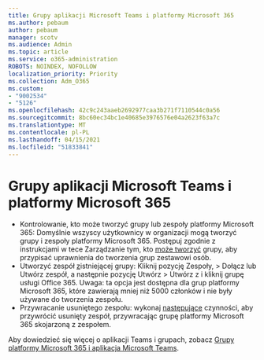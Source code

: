 ```yaml
---
title: Grupy aplikacji Microsoft Teams i platformy Microsoft 365
ms.author: pebaum
author: pebaum
manager: scotv
ms.audience: Admin
ms.topic: article
ms.service: o365-administration
ROBOTS: NOINDEX, NOFOLLOW
localization_priority: Priority
ms.collection: Adm_O365
ms.custom:
- "9002534"
- "5126"
ms.openlocfilehash: 42c9c243aaeb2692977caa3b271f7110544c0a56
ms.sourcegitcommit: 8bc60ec34bc1e40685e3976576e04a2623f63a7c
ms.translationtype: MT
ms.contentlocale: pl-PL
ms.lasthandoff: 04/15/2021
ms.locfileid: "51833841"
---
```

# <a name="microsoft-teams-and-microsoft-365-groups"></a>Grupy aplikacji Microsoft Teams i platformy Microsoft 365

- Kontrolowanie, kto może tworzyć grupy lub zespoły platformy Microsoft 365: Domyślnie wszyscy użytkownicy w organizacji mogą tworzyć grupy i zespoły platformy Microsoft 365. Postępuj zgodnie z instrukcjami w tece Zarządzanie tym, kto [może tworzyć](https://support.office.com/article/4c46c8cb-17d0-44b5-9776-005fced8e618) grupy, aby przypisać uprawnienia do tworzenia grup zestawowi osób.
- Utworzyć zespół  [z](https://support.microsoft.com/office/24ec428e-40d7-4a1a-ab87-29be7d145865)istniejącej grupy: Kliknij pozycję Zespoły, > Dołącz lub Utwórz zespół, a następnie pozycję Utwórz > Utwórz z i kliknij grupę usługi Office 365. Uwaga: ta opcja jest dostępna dla grup platformy Microsoft 365, które zawierają mniej niż 5000 członków i nie były używane do tworzenia zespołu.
- Przywracanie usuniętego zespołu: wykonaj [następujące](https://docs.microsoft.com/microsoftteams/archive-or-delete-a-team#restore-a-deleted-team) czynności, aby przywrócić usunięty zespół, przywracając grupę platformy Microsoft 365 skojarzoną z zespołem.

Aby dowiedzieć się więcej o aplikacji Teams i grupach, zobacz [Grupy platformy Microsoft 365 i aplikacja Microsoft Teams](https://docs.microsoft.com/microsoftteams/office-365-groups).
